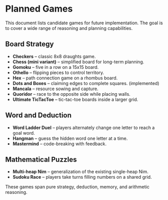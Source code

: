 # Planned Games

This document lists candidate games for future implementation. The goal is to cover a wide range of reasoning and planning capabilities.

## Board Strategy
- **Checkers** – classic 8x8 draughts game.
- **Chess (mini variant)** – simplified board for long-term planning.
- **Gomoku** – five in a row on a 15x15 board.
- **Othello** – flipping pieces to control territory.
- **Hex** – path connection game on a rhombus board.
- **Dots and Boxes** – claiming edges to complete squares. (implemented)
- **Mancala** – resource sowing and capture.
- **Quoridor** – race to the opposite side while placing walls.
- **Ultimate TicTacToe** – tic-tac-toe boards inside a larger grid.

## Word and Deduction
- **Word Ladder Duel** – players alternately change one letter to reach a goal word.
- **Hangman** – guess the hidden word one letter at a time.
- **Mastermind** – code-breaking with feedback.

## Mathematical Puzzles
- **Multi-heap Nim** – generalization of the existing single-heap Nim.
- **Sudoku Race** – players take turns filling numbers on a shared grid.

These games span pure strategy, deduction, memory, and arithmetic reasoning.
